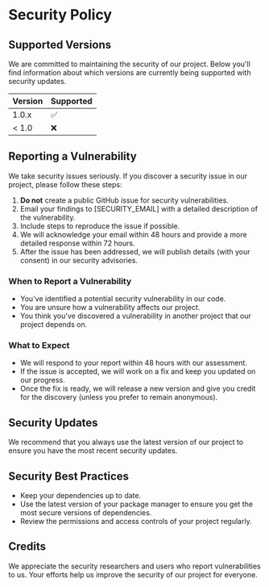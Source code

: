 # Security Policy

## Supported Versions

We are committed to maintaining the security of our project. Below you'll find information about which versions are currently being supported with security updates.

| Version | Supported          |
| ------- | ------------------ |
| 1.0.x   | :white_check_mark: |
| < 1.0   | :x:                |

## Reporting a Vulnerability

We take security issues seriously. If you discover a security issue in our project, please follow these steps:

1. **Do not** create a public GitHub issue for security vulnerabilities.
2. Email your findings to [SECURITY_EMAIL] with a detailed description of the vulnerability.
3. Include steps to reproduce the issue if possible.
4. We will acknowledge your email within 48 hours and provide a more detailed response within 72 hours.
5. After the issue has been addressed, we will publish details (with your consent) in our security advisories.

### When to Report a Vulnerability

- You've identified a potential security vulnerability in our code.
- You are unsure how a vulnerability affects our project.
- You think you've discovered a vulnerability in another project that our project depends on.

### What to Expect

- We will respond to your report within 48 hours with our assessment.
- If the issue is accepted, we will work on a fix and keep you updated on our progress.
- Once the fix is ready, we will release a new version and give you credit for the discovery (unless you prefer to remain anonymous).

## Security Updates

We recommend that you always use the latest version of our project to ensure you have the most recent security updates.

## Security Best Practices

- Keep your dependencies up to date.
- Use the latest version of your package manager to ensure you get the most secure versions of dependencies.
- Review the permissions and access controls of your project regularly.

## Credits

We appreciate the security researchers and users who report vulnerabilities to us. Your efforts help us improve the security of our project for everyone.
